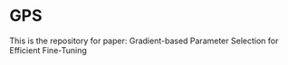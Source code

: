 # GPS
This is the repository for paper: Gradient-based Parameter Selection for Efficient Fine-Tuning
